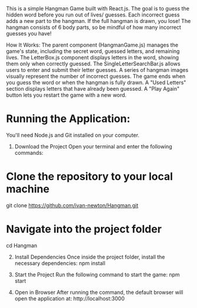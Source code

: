 This is a simple Hangman Game built with React.js. The goal is to guess the hidden word before you run out of lives/ guesses. Each incorrect guess adds a new part to the hangman. 
If the full hangman is drawn, you lose! The hangman consists of 6 body parts, so be mindful of how many incorrect guesses you have!

How It Works:
The parent component (HangmanGame.js) manages the game's state, including the secret word, guessed letters, and remaining lives.
The LetterBox.js component displays letters in the word, showing them only when correctly guessed.
The SingleLetterSearchBar.js allows users to enter and submit their letter guesses.
A series of hangman images visually represent the number of incorrect guesses.
The game ends when you guess the word or when the hangman is fully drawn.
A "Used Letters" section displays letters that have already been guessed.
A "Play Again" button lets you restart the game with a new word.

# Running the Application:
You'll need Node.js and Git installed on your computer.

1. Download the Project
Open your terminal and enter the following commands:
# Clone the repository to your local machine
git clone https://github.com/ivan-newton/Hangman.git

# Navigate into the project folder
cd Hangman

2. Install Dependencies
Once inside the project folder, install the necessary dependencies:
npm install

4. Start the Project
Run the following command to start the game:
npm start

6. Open in Browser
After running the command, the default browser will open the application at:
http://localhost:3000
